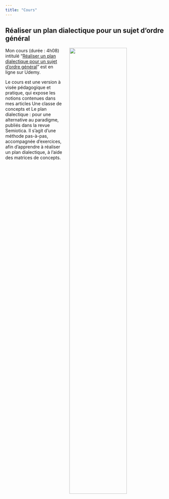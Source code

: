 ```yaml
---
title: "Cours"
---
```


## Réaliser un plan dialectique pour un sujet d’ordre général

<img align="right" width="60%" src="/images/presentation-plandial-fr.jpg" style="margin-left: 20px;">

Mon cours (durée : 4h08) intitulé “[Réaliser un plan dialectique pour un sujet d’ordre général](https://www.udemy.com/course/realiser-un-plan-dialectique-pour-un-sujet-dordre-general)” est en ligne sur Udemy.

Le cours est une version à visée pédagogique et pratique, qui expose les notions contenues dans mes articles Une classe de concepts et Le plan dialectique : pour une alternative au paradigme, publiés dans la revue Semiotica. Il s’agit d’une méthode pas-à-pas, accompagnée d’exercices, afin d’apprendre à réaliser un plan dialectique, à l’aide des matrices de concepts.
